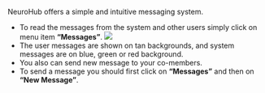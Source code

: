 NeuroHub offers a simple and intuitive messaging system. 
* To read the messages from the system and other users simply click on menu item **“Messages”**. 
![](https://github.com/neurohub/neurohub_documentation/blob/master/images/messaging.png)
* The user messages are shown on tan backgrounds, and system messages are on blue, green or red background. 
* You also can send new message to your co-members. 
* To send a message you should first click on **“Messages”** and then on **“New Message”**.